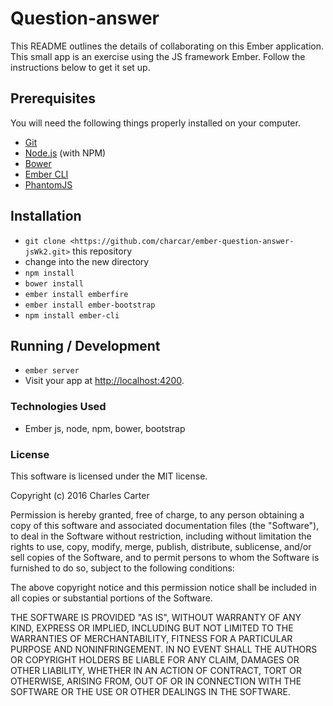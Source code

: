 # Question-answer

This README outlines the details of collaborating on this Ember application. This small app is an exercise using the JS framework Ember. Follow the instructions below to get it set up.
## Prerequisites

You will need the following things properly installed on your computer.

* [Git](http://git-scm.com/)
* [Node.js](http://nodejs.org/) (with NPM)
* [Bower](http://bower.io/)
* [Ember CLI](http://ember-cli.com/)
* [PhantomJS](http://phantomjs.org/)

## Installation

* `git clone <https://github.com/charcar/ember-question-answer-jsWk2.git>` this repository
* change into the new directory
* `npm install`
* `bower install`
* `ember install emberfire`
* `ember install ember-bootstrap`
* `npm install ember-cli`

## Running / Development

* `ember server`
* Visit your app at [http://localhost:4200](http://localhost:4200).

### Technologies Used

* Ember js, node, npm, bower, bootstrap

### License
This software is licensed under the MIT license.

Copyright (c) 2016 Charles Carter

Permission is hereby granted, free of charge, to any person obtaining a copy of this software and associated documentation files (the "Software"), to deal in the Software without restriction, including without limitation the rights to use, copy, modify, merge, publish, distribute, sublicense, and/or sell copies of the Software, and to permit persons to whom the Software is furnished to do so, subject to the following conditions:

The above copyright notice and this permission notice shall be included in all copies or substantial portions of the Software.

THE SOFTWARE IS PROVIDED "AS IS", WITHOUT WARRANTY OF ANY KIND, EXPRESS OR IMPLIED, INCLUDING BUT NOT LIMITED TO THE WARRANTIES OF MERCHANTABILITY, FITNESS FOR A PARTICULAR PURPOSE AND NONINFRINGEMENT. IN NO EVENT SHALL THE AUTHORS OR COPYRIGHT HOLDERS BE LIABLE FOR ANY CLAIM, DAMAGES OR OTHER LIABILITY, WHETHER IN AN ACTION OF CONTRACT, TORT OR OTHERWISE, ARISING FROM, OUT OF OR IN CONNECTION WITH THE SOFTWARE OR THE USE OR OTHER DEALINGS IN THE SOFTWARE.
